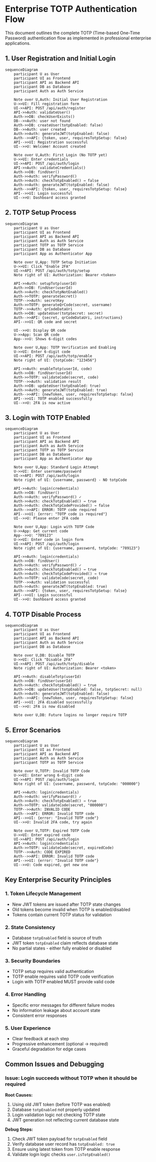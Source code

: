 # Enterprise TOTP Authentication Flow

This document outlines the complete TOTP (Time-based One-Time Password) authentication flow as implemented in professional enterprise applications.

## 1. User Registration and Initial Login

```mermaid
sequenceDiagram
    participant U as User
    participant UI as Frontend
    participant API as Backend API
    participant DB as Database
    participant Auth as Auth Service

    Note over U,Auth: Initial User Registration
    U->>UI: Fill registration form
    UI->>API: POST /api/auth/register
    API->>Auth: validateUser()
    Auth->>DB: checkUserExists()
    DB-->>Auth: user not found
    Auth->>DB: createUser(totpEnabled: false)
    DB-->>Auth: user created
    Auth->>Auth: generateJWT(totpEnabled: false)
    Auth-->>API: {token, user, requiresTotpSetup: false}
    API-->>UI: Registration successful
    UI-->>U: Welcome! Account created

    Note over U,Auth: First Login (No TOTP yet)
    U->>UI: Enter credentials
    UI->>API: POST /api/auth/login
    API->>Auth: validateCredentials()
    Auth->>DB: findUser()
    Auth->>Auth: verifyPassword()
    Auth->>Auth: checkTotpEnabled() → false
    Auth->>Auth: generateJWT(totpEnabled: false)
    Auth-->>API: {token, user, requiresTotpSetup: false}
    API-->>UI: Login successful
    UI-->>U: Dashboard access granted
```

## 2. TOTP Setup Process

```mermaid
sequenceDiagram
    participant U as User
    participant UI as Frontend
    participant API as Backend API
    participant Auth as Auth Service
    participant TOTP as TOTP Service
    participant DB as Database
    participant App as Authenticator App

    Note over U,App: TOTP Setup Initiation
    U->>UI: Click "Enable 2FA"
    UI->>API: POST /api/auth/totp/setup
    Note right of UI: Authorization: Bearer <token>

    API->>Auth: setupTotp(userId)
    Auth->>DB: findUser(userId)
    Auth->>Auth: checkTotpNotEnabled()
    Auth->>TOTP: generateSecret()
    TOTP-->>Auth: secretKey
    Auth->>TOTP: generateQrCode(secret, username)
    TOTP-->>Auth: qrCodeDataUri
    Auth->>DB: updateUser(totpSecret: secret)
    Auth-->>API: {secret, qrCodeDataUri, instructions}
    API-->>UI: QR code and secret

    UI-->>U: Display QR code
    U->>App: Scan QR code
    App-->>U: Shows 6-digit codes

    Note over U,App: TOTP Verification and Enabling
    U->>UI: Enter 6-digit code
    UI->>API: POST /api/auth/totp/enable
    Note right of UI: {totpCode: "123456"}

    API->>Auth: enableTotp(userId, code)
    Auth->>DB: findUser(userId)
    Auth->>TOTP: validateCode(secret, code)
    TOTP-->>Auth: validation result
    Auth->>DB: updateUser(totpEnabled: true)
    Auth->>Auth: generateJWT(totpEnabled: true)
    Auth-->>API: {newToken, user, requiresTotpSetup: false}
    API-->>UI: TOTP enabled successfully
    UI-->>U: 2FA is now active
```

## 3. Login with TOTP Enabled

```mermaid
sequenceDiagram
    participant U as User
    participant UI as Frontend
    participant API as Backend API
    participant Auth as Auth Service
    participant TOTP as TOTP Service
    participant DB as Database
    participant App as Authenticator App

    Note over U,App: Standard Login Attempt
    U->>UI: Enter username/password
    UI->>API: POST /api/auth/login
    Note right of UI: {username, password} - NO totpCode

    API->>Auth: login(credentials)
    Auth->>DB: findUser()
    Auth->>Auth: verifyPassword() ✓
    Auth->>Auth: checkTotpEnabled() → true
    Auth->>Auth: checkTotpCodeProvided() → false
    Auth-->>API: ERROR: TOTP code required
    API-->>UI: {error: "TOTP code is required"}
    UI-->>U: Please enter 2FA code

    Note over U,App: Login with TOTP Code
    U->>App: Get current code
    App-->>U: "789123"
    U->>UI: Enter code in login form
    UI->>API: POST /api/auth/login
    Note right of UI: {username, password, totpCode: "789123"}

    API->>Auth: login(credentials)
    Auth->>DB: findUser()
    Auth->>Auth: verifyPassword() ✓
    Auth->>Auth: checkTotpEnabled() → true
    Auth->>Auth: checkTotpCodeProvided() → true
    Auth->>TOTP: validateCode(secret, code)
    TOTP-->>Auth: validation successful
    Auth->>Auth: generateJWT(totpEnabled: true)
    Auth-->>API: {token, user, requiresTotpSetup: false}
    API-->>UI: Login successful
    UI-->>U: Dashboard access granted
```

## 4. TOTP Disable Process

```mermaid
sequenceDiagram
    participant U as User
    participant UI as Frontend
    participant API as Backend API
    participant Auth as Auth Service
    participant DB as Database

    Note over U,DB: Disable TOTP
    U->>UI: Click "Disable 2FA"
    UI->>API: POST /api/auth/totp/disable
    Note right of UI: Authorization: Bearer <token>

    API->>Auth: disableTotp(userId)
    Auth->>DB: findUser(userId)
    Auth->>Auth: checkTotpEnabled() → true
    Auth->>DB: updateUser(totpEnabled: false, totpSecret: null)
    Auth->>Auth: generateJWT(totpEnabled: false)
    Auth-->>API: {newToken, user, requiresTotpSetup: false}
    API-->>UI: 2FA disabled successfully
    UI-->>U: 2FA is now disabled

    Note over U,DB: Future logins no longer require TOTP
```

## 5. Error Scenarios

```mermaid
sequenceDiagram
    participant U as User
    participant UI as Frontend
    participant API as Backend API
    participant Auth as Auth Service
    participant TOTP as TOTP Service

    Note over U,TOTP: Invalid TOTP Code
    U->>UI: Enter wrong 6-digit code
    UI->>API: POST /api/auth/login
    Note right of UI: {username, password, totpCode: "000000"}

    API->>Auth: login(credentials)
    Auth->>Auth: verifyPassword() ✓
    Auth->>Auth: checkTotpEnabled() → true
    Auth->>TOTP: validateCode(secret, "000000")
    TOTP-->>Auth: INVALID CODE
    Auth-->>API: ERROR: Invalid TOTP code
    API-->>UI: {error: "Invalid TOTP code"}
    UI-->>U: Invalid 2FA code, try again

    Note over U,TOTP: Expired TOTP Code
    U->>UI: Enter expired code
    UI->>API: POST /api/auth/login
    API->>Auth: login(credentials)
    Auth->>TOTP: validateCode(secret, expiredCode)
    TOTP-->>Auth: CODE EXPIRED
    Auth-->>API: ERROR: Invalid TOTP code
    API-->>UI: {error: "Invalid TOTP code"}
    UI-->>U: Code expired, get new one
```

## Key Enterprise Security Principles

### 1. **Token Lifecycle Management**
- New JWT tokens are issued after TOTP state changes
- Old tokens become invalid when TOTP is enabled/disabled
- Tokens contain current TOTP status for validation

### 2. **State Consistency**
- Database `totpEnabled` field is source of truth
- JWT token `totpEnabled` claim reflects database state
- No partial states - either fully enabled or disabled

### 3. **Security Boundaries**
- TOTP setup requires valid authentication
- TOTP enable requires valid TOTP code verification
- Login with TOTP enabled MUST provide valid code

### 4. **Error Handling**
- Specific error messages for different failure modes
- No information leakage about account state
- Consistent error responses

### 5. **User Experience**
- Clear feedback at each step
- Progressive enhancement (optional → required)
- Graceful degradation for edge cases

## Common Issues and Debugging

### Issue: Login succeeds without TOTP when it should be required

**Root Causes:**
1. Using old JWT token (before TOTP was enabled)
2. Database `totpEnabled` not properly updated
3. Login validation logic not checking TOTP state
4. JWT generation not reflecting current database state

**Debug Steps:**
1. Check JWT token payload for `totpEnabled` field
2. Verify database user record has `totpEnabled: true`
3. Ensure using latest token from TOTP enable response
4. Validate login logic checks `user.isTotpEnabled()`